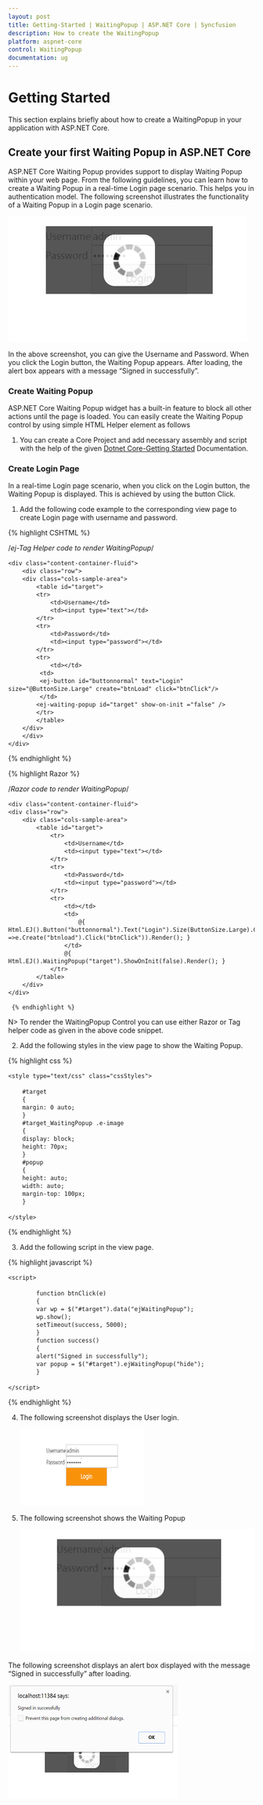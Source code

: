 ```yaml
---
layout: post
title: Getting-Started | WaitingPopup | ASP.NET Core | Syncfusion
description: How to create the WaitingPopup
platform: aspnet-core
control: WaitingPopup
documentation: ug
---
```


# Getting Started

This section explains briefly about how to create a WaitingPopup in your application with ASP.NET Core.

## Create your first Waiting Popup in ASP.NET Core

ASP.NET Core Waiting Popup provides support to display Waiting Popup within your web page. From the following guidelines, you can learn how to create a Waiting Popup in a real-time Login page scenario. This helps you in authentication model. The following screenshot illustrates the functionality of a Waiting Popup in a Login page scenario.



![](Getting-Started_images/Getting-Started_img1.png)


In the above screenshot, you can give the Username and Password. When you click the Login button, the Waiting Popup appears.  After loading, the alert box appears with a message “Signed in successfully”.

### Create Waiting Popup

ASP.NET Core Waiting Popup widget has a built-in feature to block all other actions until the page is loaded. You can easily create the Waiting Popup control by using simple HTML Helper element as follows

1. You can create a Core Project and add necessary assembly and script with the help of the given [Dotnet Core-Getting Started](https://help.syncfusion.com/aspnet-core/getting-started) Documentation.

### Create Login Page

In a real-time Login page scenario, when you click on the Login button, the Waiting Popup is displayed. This is achieved by using the button Click.

1. Add the following code example to the corresponding view page to create Login page with username and password.
 
{% highlight CSHTML %}

/*ej-Tag Helper code to render WaitingPopup*/
	
	<div class="content-container-fluid"> 
		<div class="row"> 
		<div class="cols-sample-area"> 
			<table id="target"> 
			<tr> 
				<td>Username</td> 
				<td><input type="text"></td> 
			</tr> 
			<tr> 
				<td>Password</td> 
				<td><input type="password"></td> 
			</tr> 
			<tr> 
				<td></td>               
			 <td>                        
             <ej-button id="buttonnormal" text="Login" size="@ButtonSize.Large" create="btnLoad" click="btnClick"/>     
			 </td>                     
            <ej-waiting-popup id="target" show-on-init ="false" />  
			</tr> 
			</table> 
		</div> 
		</div> 
	</div>

  {% endhighlight %}

  {% highlight Razor %}
   
 /*Razor code to render WaitingPopup*/

	<div class="content-container-fluid">
    <div class="row">
        <div class="cols-sample-area">
            <table id="target">
                <tr>
                    <td>Username</td>
                    <td><input type="text"></td>
                </tr>
                <tr>
                    <td>Password</td>
                    <td><input type="password"></td>
                </tr>
                <tr>
                    <td></td>
                    <td>
                        @{ Html.EJ().Button("buttonnormal").Text("Login").Size(ButtonSize.Large).ClientSideEvents(e =>e.Create("btnload").Click("btnClick")).Render(); }
                    </td>
                    @{ Html.EJ().WaitingPopup("target").ShowOnInit(false).Render(); }
                </tr>
            </table>
        </div>
    </div>
</div>

	 {% endhighlight %}

N> To render the WaitingPopup Control you can use either Razor or Tag helper code as given in the above code snippet.


2. Add the following styles in the view page to show the Waiting Popup.

 {% highlight css %}

	<style type="text/css" class="cssStyles">

		#target 
		{ 
		margin: 0 auto; 
		} 
		#target_WaitingPopup .e-image 
		{ 
		display: block; 
		height: 70px; 
		} 
		#popup 
		{ 
		height: auto; 
		width: auto; 
		margin-top: 100px; 
		}

	</style>

  {% endhighlight %}
   

3. Add the following script in the view page.

{% highlight javascript %}

	<script> 

			function btnClick(e) 
			{ 
			var wp = $("#target").data("ejWaitingPopup"); 
			wp.show(); 
			setTimeout(success, 5000); 
			} 
			function success() 
			{ 
			alert("Signed in successfully"); 
			var popup = $("#target").ejWaitingPopup("hide"); 
			}                   

	</script>
		
{% endhighlight %}  

4. The following screenshot displays the User login. 

   ![](Getting-Started_images/Getting-Started_img2.png)

5. The following screenshot shows the Waiting Popup

   ![](Getting-Started_images/Getting-Started_img3.png)

The following screenshot displays an alert box displayed with the message “Signed in successfully” after loading.

![](Getting-Started_images/Getting-Started_img4.png)
